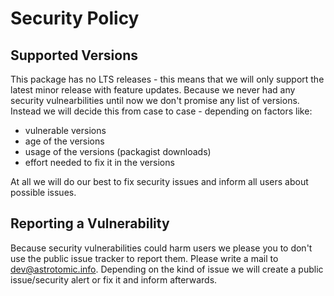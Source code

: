 # Security Policy

## Supported Versions

This package has no LTS releases - this means that we will only support the latest minor release with feature updates.
Because we never had any security vulnearbilities until now we don't promise any list of versions.
Instead we will decide this from case to case - depending on factors like:
* vulnerable versions
* age of the versions
* usage of the versions (packagist downloads)
* effort needed to fix it in the versions

At all we will do our best to fix security issues and inform all users about possible issues.

## Reporting a Vulnerability

Because security vulnerabilities could harm users we please you to don't use the public issue tracker to report them.
Please write a mail to [dev@astrotomic.info](mailto:dev@astrotomic.info).
Depending on the kind of issue we will create a public issue/security alert or fix it and inform afterwards.
